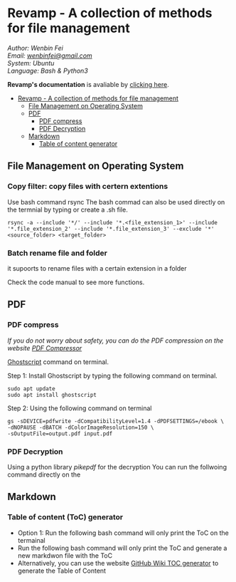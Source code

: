 # Revamp - A collection of methods for file management
*Author: Wenbin Fei  
Email:	 wenbinfei@gmail.com  
System:  Ubuntu  
Language: Bash & Python3*

**Revamp's documentation** is avaliable by [clicking here](docs/_build/html/index.html).

* [Revamp - A collection of methods for file management](#s1)
  * [File Management on Operating System](#s1-1)
  * [PDF](#s1-2)
      * [PDF compress](#s1-2-1)
      * [PDF Decryption](#s1-2-2)
  * [Markdown](#s1-3)
      * [Table of content generator](#s1-3-1)


## File Management on Operating System
### Copy filter: copy files with certern extentions
Use bash command rsync
The bash commad can also be used directly on the termnial by typing or create a .sh file.
```
rsync -a --include '*/' --include '*.<file_extension_1>' --include '*.file_extension_2' --include '*.file_extension_3' --exclude '*' <source_folder> <target_folder>
```
### Batch rename file and folder
it supoorts to rename files with a certain extension in a folder

Check the code manual to see more functions.

## PDF 
### PDF compress
*If you do not worry about safety, you can do the PDF compression on the website [PDF Compressor](https://pdfcompressor.com/)*

[Ghostscript](https://www.ghostscript.com/doc/current/Use.htm) command on terminal.

Step 1: Install Ghostscript by typing the following command on terminal.
```
sudo apt update
sudo apt install ghostscript
```
Step 2: Using the following command on terminal
```
gs -sDEVICE=pdfwrite -dCompatibilityLevel=1.4 -dPDFSETTINGS=/ebook \
-dNOPAUSE -dBATCH -dColorImageResolution=150 \
-sOutputFile=output.pdf input.pdf
```

### PDF Decryption
Using a python library *pikepdf* for the decryption
You can run the follwoing command directly on the 

## Markdown 
### Table of content (ToC) generator
- Option 1: Run the following bash command will only print the ToC on the termainal
- Run the following bash command will only print the ToC and generate a new markdwon file with the ToC  
- Alternatively, you can use the website [GitHub Wiki TOC generator](https://ecotrust-canada.github.io/markdown-toc/) to generate the Table of Content